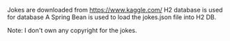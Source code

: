 Jokes are downloaded from https://www.kaggle.com/
H2 database is used for database
A Spring Bean is used to load the jokes.json file into H2 DB.




Note: I don't own any copyright for the jokes.

